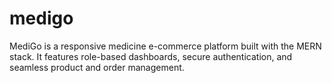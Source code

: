# medigo
MediGo is a responsive medicine e-commerce platform built with the MERN stack. It features role-based dashboards, secure authentication, and seamless product and order management.
